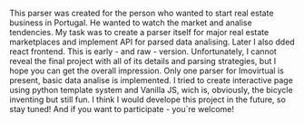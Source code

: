 This parser was created for the person who wanted to start real estate business in Portugal. He wanted to watch the market and analise tendencies. My task was to create a parser itself for major real estate marketplaces and implement API for parsed data analising. Later I also dded react frontend. 
This is early - and raw - version. Unfortunately, I cannot reveal the final project with all of its details and parsing strategies, but I hope you can get the overall impression. Only one parser for Imovirtual is present, basic data analise is implemented. I tried to create interactive page using python template system and Vanilla JS, wich is, obviously, the bicycle inventing but still fun. I think I would develope this project in the future, so stay tuned! And if you want to participate - you`re welcome!